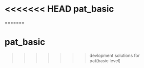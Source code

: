 <<<<<<< HEAD
pat_basic
=========

=======
# pat_basic
>>>>>>> devlopment
solutions for pat(basic level)

